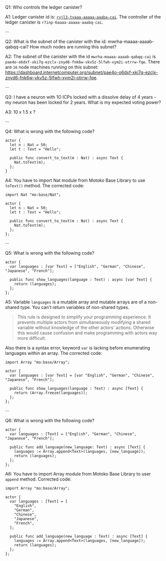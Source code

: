 Q1: Who controls the ledger canister?

A1: Ledger canister id is: [`ryjl3-tyaaa-aaaaa-aaaba-cai`](https://dashboard.internetcomputer.org/canister/ryjl3-tyaaa-aaaaa-aaaba-cai). The controller of the ledger canister is `r7inp-6aaaa-aaaaa-aaabq-cai`.

···

Q2: What is the subnet of the canister with the id: mwrha-maaaa-aaaab-qabqq-cai? How much nodes are running this subnet?

A2: The subnet of the canister with the id `mwrha-maaaa-aaaab-qabqq-cai` is `pae4o-o6dxf-xki7q-ezclx-znyd6-fnk6w-vkv5z-5lfwh-xym2i-otrrw-fqe`. There are `16` node machines running on this subnet: https://dashboard.internetcomputer.org/subnet/pae4o-o6dxf-xki7q-ezclx-znyd6-fnk6w-vkv5z-5lfwh-xym2i-otrrw-fqe.

···

Q3: I have a neuron with 1O ICPs locked with a dissolve delay of 4 years - my neuron has been locked for 2 years. What is my expected voting power?

A3: 10 x 1.5 x ?

···

Q4: What is wrong with the following code?

```
actor {
  let n : Nat = 50;
  let t : Text = "Hello";

  public func convert_to_text(m : Nat) : async Text {
    Nat.toText(m);
  };
}
```

A4: You have to import Nat module from Motoko Base Library to use `toText()` method. The corrected code:

```
import Nat "mo:base/Nat";

actor {
  let n : Nat = 50;
  let t : Text = "Hello";

  public func convert_to_text(m : Nat) : async Text {
    Nat.toText(m);
  };
};
```

···

Q5: What is wrong with the following code?

```
actor {
  var languages : [var Text] = ["English", "German", "Chinese", "Japanese", "French"];

  public func show_languages(language : Text) : async [var Text] {
    return (languages);
  };
};
```

A5: Variable `languages` is a mutable array and mutable arrays are of a non-shared type. You can't return variables of non-shared types.

> This rule is designed to simplify your programming experience. It prevents multiple actors from simultaneously modifying a shared variable without knowledge of the other actors' actions. Otherwise this would cause confusion and make programming with actors way more difficult.

Also there is a syntax error, keyword `var` is lacking before enumerating languages within an array. The corrected code:

```
import Array "mo:base/Array";

actor {
  var languages : [var Text] = [var "English", "German", "Chinese", "Japanese", "French"];

  public func show_languages(language : Text) : async [Text] {
    return (Array.freeze(languages));
  };
};
```

···

Q6: What is wrong with the following code?

```
actor {
  var languages : [Text] = ["English", "German", "Chinese", "Japanese", "French"];

  public func add_language(new_language: Text) : async [Text] {
    languages := Array.append<Text>(languages, [new_language]);
    return (languages);
  };
};
```

A6: You have to import Array module from Motoko Base Library to user `append` method. Corrected code:

```
import Array "mo:base/Array";

actor {
  var languages : [Text] = [
    "English",
    "German",
    "Chinese",
    "Japanese",
    "French",
  ];

  public func add_language(new_language : Text) : async [Text] {
    languages := Array.append<Text>(languages, [new_language]);
    return (languages);
  };
};
```
